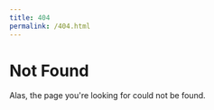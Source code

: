 ```yaml
---
title: 404
permalink: /404.html
---
```

<script>
    window.onload = () => {
        currentURL = window.location.href;
        lowerCaseURL = currentURL.toLowerCase();
        if (currentURL != lowerCaseURL) {
            location.replace(lowerCaseURL);
        }
    };
</script>
# Not Found

Alas, the page you're looking for could not be found.
